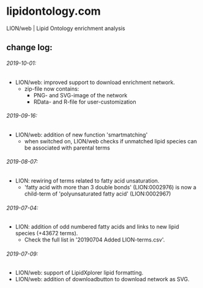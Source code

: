 # lipidontology.com
LION/web | Lipid Ontology enrichment analysis

## change log:

###### 2019-10-01:
* LION/web: improved support to download enrichment network.
  * zip-file now contains: 
    * PNG- and SVG-image of the network
    * RData- and R-file for user-customization 

###### 2019-09-16:
* LION/web: addition of new function 'smartmatching'
  * when switched on, LION/web checks if unmatched lipid species can be associated with parental terms

###### 2019-08-07:
* LION: rewiring of terms related to fatty acid unsaturation.
  * 'fatty acid with more than 3 double bonds' (LION:0002976) is now a child-term of 'polyunsaturated fatty acid' (LION:0002967)

###### 2019-07-04:
* LION: addition of odd numbered fatty acids and links to new lipid species (+43672 terms).
  * Check the full list in '20190704 Added LION-terms.csv'.
###### 2019-07-09:
* LION/web: support of LipidXplorer lipid formatting.
* LION/web: addition of downloadbutton to download network as SVG.
